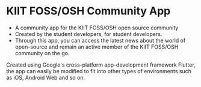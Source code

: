# KIIT FOSS/OSH Community App
- A community app for the KIIT FOSS/OSH open source community
- Created by the student developers, for student developers.
- Through this app, you can access the latest news about the world of open-source and remain an active member of the KIIT FOSS/OSH community on the go.

Created using Google's cross-platform app-development framework Flutter, the app can easily be modified to fit into other types of environments such as iOS, Android Web and so on.
